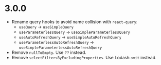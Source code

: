 ﻿# 3.0.0

- Rename query hooks to avoid name collision with `react-query`:  
	- `useQuery` -> `useSimpleQuery`  
	- `useParameterlessQuery` -> `useSimpleParameterlessQuery`  
	- `useAutoRefreshQuery` -> `useSimpleAutoRefreshQuery`  
	- `useParameterlessAutoRefreshQuery` -> `useSimpleParameterlessAutoRefreshQuery`  
- Remove `nullToEmpty`. Use `??` instead.  
- Remove `selectFiltersByExcludingProperties`. Use Lodash `omit` instead.  
